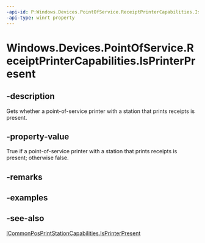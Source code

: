 ```yaml
---
-api-id: P:Windows.Devices.PointOfService.ReceiptPrinterCapabilities.IsPrinterPresent
-api-type: winrt property
---
```


<!-- Property syntax
public bool IsPrinterPresent { get; }
-->

# Windows.Devices.PointOfService.ReceiptPrinterCapabilities.IsPrinterPresent

## -description
Gets whether a point-of-service printer with a station that prints receipts is present.

## -property-value
True if a point-of-service printer with a station that prints receipts is present; otherwise false.

## -remarks

## -examples

## -see-also
[ICommonPosPrintStationCapabilities.IsPrinterPresent](icommonposprintstationcapabilities_isprinterpresent.md)